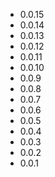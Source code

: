 * 0.0.15
* 0.0.14
* 0.0.13
* 0.0.12
* 0.0.11
* 0.0.10
* 0.0.9
* 0.0.8
* 0.0.7
* 0.0.6
* 0.0.5
* 0.0.4
* 0.0.3
* 0.0.2
* 0.0.1
